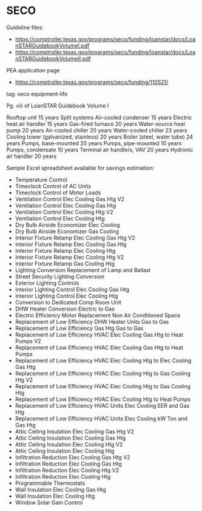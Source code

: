 # SECO

Guideline files:

- <https://comptroller.texas.gov/programs/seco/funding/loanstar/docs/LoanSTARGuidebookVolumeI.pdf>
- <https://comptroller.texas.gov/programs/seco/funding/loanstar/docs/LoanSTARGuidebookVolumeII.pdf>

PEA application page
- <https://comptroller.texas.gov/programs/seco/funding/110521/>

tag: seco equipment-life

Pg. viii of LoanSTAR Guidebook Volume I

Rooftop unit                          15 years
Split systems
  Air-cooled condenser                15 years
  Electric heat air handler           15 years
  Gas-fired furnace                   20 years
Water-source heat pump                20 years
Air-cooled chiller                    20 years
Water-cooled chiller                  23 years
Cooling tower (galvanized, stainless) 20 years
Boiler (steel, water tube)            24 years
Pumps, base-mounted                   20 years
Pumps, pipe-mounted                   10 years
Pumps, condensate                     10 years
Terminal air handlers, VAV            20 years
Hydronic air handler                  20 years

Sample Excel spreadsheet available for savings estimation:

- Temperature Control
- Timeclock Control of AC Units
- Timeclock Control of Motor Loads
- Ventilation Control Elec Cooling Gas Htg V2
- Ventilation Control Elec Cooling Gas Htg
- Ventilation Control Elec Cooling Htg V2
- Ventilation Control Elec Cooling Htg
- Dry Bulb Airside Economizer Elec Cooling
- Dry Bulb Airside Economizer Gas Cooling
- Interior Fixture Relamp Elec Cooling Gas Htg V2
- Interior Fixture Relamp Elec Cooling Gas Htg
- Interior Fixture Relamp Elec Cooling Htg
- Interior Fixture Relamp Elec Cooling Htg V2
- Interior Fixture Relamp Gas Cooling Htg
- Lighting Conversion Replacement of Lamp and Ballast
- Street Security Lighting Conversion
- Exterior Lighting Controls
- Interior Lighting Control Elec Cooling Gas Htg
- Interior Lighting Control Elec Cooling Htg
- Conversion to Dedicated Comp Room Unit
- DHW Heater Conversion Electric to Gas
- Electric Efficiency Motor Replacement Non Air Conditioned Space
- Replacement of Low Efficiency DHW Heater Units Gas to Gas
- Replacement of Low Efficiency Gas Htg Gas to Gas
- Replacement of Low Efficiency HVAC Elec Cooling Gas Htg to Heat Pumps V2
- Replacement of Low Efficiency HVAC Elec Cooling Gas Htg to Heat Pumps
- Replacement of Low Efficiency HVAC Elec Cooling Htg to Elec Cooling Gas Htg
- Replacement of Low Efficiency HVAC Elec Cooling Htg to Gas Cooling Htg V2
- Replacement of Low Efficiency HVAC Elec Cooling Htg to Gas Cooling Htg
- Replacement of Low Efficiency HVAC Elec Cooling Htg to Heat Pumps
- Replacement of Low Efficiency HVAC Units Elec Cooling EER and Gas Htg
- Replacement of Low Efficiency HVAC Units Elec Cooling kW Ton and Gas Htg
- Attic Ceiling Insulation Elec Cooling Gas Htg V2
- Attic Ceiling Insulation Elec Cooling Gas Htg
- Attic Ceiling Insulation Elec Cooling Htg V2
- Attic Ceiling Insulation Elec Cooling Htg
- Infiltration Reduction Elec Cooling Gas Htg V2
- Infiltration Reduction Elec Cooling Gas Htg
- Infiltration Reduction Elec Cooling Htg V2
- Infiltration Reduction Elec Cooling Htg
- Programmable Thermostats
- Wall Insulation Elec Cooling Gas Htg
- Wall Insulation Elec Cooling Htg
- Window Solar Gain Control
